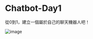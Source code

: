 # Chatbot-Day1

從0到1，建立一個屬於自己的聊天機器人吧！

![image](https://miro.medium.com/max/875/1*HaoQovWvvsPCNyI6MgjAmQ.jpeg)

